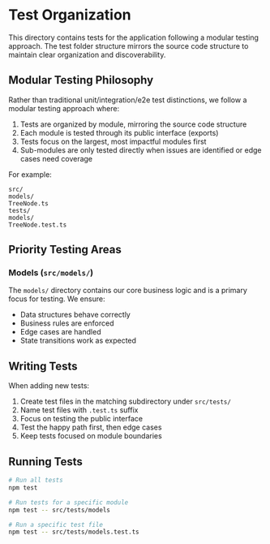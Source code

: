 # Test Organization

This directory contains tests for the application following a modular testing approach. The test folder structure mirrors the source code structure to maintain clear organization and discoverability.

## Modular Testing Philosophy

Rather than traditional unit/integration/e2e test distinctions, we follow a modular testing approach where:

1. Tests are organized by module, mirroring the source code structure
2. Each module is tested through its public interface (exports)
3. Tests focus on the largest, most impactful modules first
4. Sub-modules are only tested directly when issues are identified or edge cases need coverage

For example:

```
src/
models/
TreeNode.ts
tests/
models/
TreeNode.test.ts
```

## Priority Testing Areas

### Models (`src/models/`)

The `models/` directory contains our core business logic and is a primary focus for testing. We ensure:

- Data structures behave correctly
- Business rules are enforced
- Edge cases are handled
- State transitions work as expected

## Writing Tests

When adding new tests:

1. Create test files in the matching subdirectory under `src/tests/`
2. Name test files with `.test.ts` suffix
3. Focus on testing the public interface
4. Test the happy path first, then edge cases
5. Keep tests focused on module boundaries

## Running Tests

```bash
# Run all tests
npm test

# Run tests for a specific module
npm test -- src/tests/models

# Run a specific test file
npm test -- src/tests/models.test.ts
```
